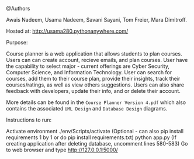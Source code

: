 @Authors

Awais Nadeem,
Usama Nadeem,
Savani Sayani,
Tom Freier,
Mara Dimitroff.

Hosted at: http://usama280.pythonanywhere.com/

Purpose:

Course planner is a web application that allows students to plan courses. Users can can create account, recieve emails, and plan courses. 
User have the capability to select major - current offerings are Cyber Security, Computer Science, and Information Technology.
User can search for courses, add them to their course plan, provide their insights, track their courses/ratings, as well as view others suggestions.
Users can also share feedback with developers, update their info, and or delete their account.

More details can be found in the `Course Planner Version 4.pdf` which also contains the associated `UML Design` and `Database Design` diagrams. 


Instructions to run:

Activate environment ./env/Scripts/activate (Optional - can also pip install requirements 1 by 1 or do pip install requirements.txt)
python app.py (If creating application after deleting database, uncomment lines 580-583)
Go to web browser and type http://127.0.0.1:5000/



